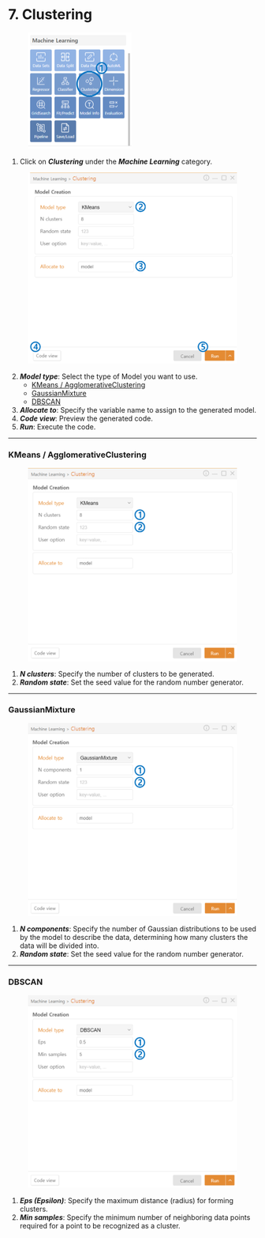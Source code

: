 # 7. Clustering



<figure><img src="../.gitbook/assets/image (163).png" alt="" width="210"><figcaption></figcaption></figure>

1. Click on _**Clustering**_ under the _**Machine Learning**_ category.



<figure><img src="../.gitbook/assets/image (164).png" alt="" width="563"><figcaption></figcaption></figure>

2. _**Model type**_: Select the type of Model you want to use.
   * [KMeans / AgglomerativeClustering](7.-clustering.md#kmeans-agglomerativeclustering)
   * [GaussianMixture](7.-clustering.md#gaussianmixture)
   * [DBSCAN](7.-clustering.md#dbscan)
3. _**Allocate to**_: Specify the variable name to assign to the generated model.
4. _**Code view**_: Preview the generated code.
5. _**Run**_: Execute the code.



***

### KMeans / AgglomerativeClustering



<figure><img src="../.gitbook/assets/image (165).png" alt="" width="563"><figcaption></figcaption></figure>

1. _**N clusters**_: Specify the number of clusters to be generated.
2. _**Random state**_: Set the seed value for the random number generator.



***

### GaussianMixture



<figure><img src="../.gitbook/assets/image (166).png" alt="" width="563"><figcaption></figcaption></figure>

1. _**N components**_: Specify the number of Gaussian distributions to be used by the model to describe the data, determining how many clusters the data will be divided into.
2. _**Random state**_: Set the seed value for the random number generator.



***

### DBSCAN



<figure><img src="../.gitbook/assets/image (167).png" alt="" width="563"><figcaption></figcaption></figure>

1. _**Eps (Epsilon)**_: Specify the maximum distance (radius) for forming clusters.
2. _**Min samples**_: Specify the minimum number of neighboring data points required for a point to be recognized as a cluster.

